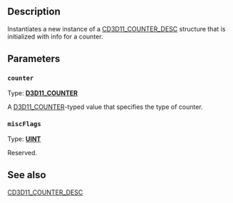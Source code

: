 ## Description

Instantiates a new instance of a [CD3D11_COUNTER_DESC](https://learn.microsoft.com/previous-versions/windows/desktop/legacy/jj151626(v=vs.85)) structure that is initialized with info for a counter.

## Parameters

### `counter`

Type: **[D3D11_COUNTER](https://learn.microsoft.com/windows/desktop/api/d3d11/ne-d3d11-d3d11_counter)**

A [D3D11_COUNTER](https://learn.microsoft.com/windows/desktop/api/d3d11/ne-d3d11-d3d11_counter)-typed value that specifies the type of counter.

### `miscFlags`

Type: **[UINT](https://learn.microsoft.com/windows/desktop/WinProg/windows-data-types)**

Reserved.

## See also

[CD3D11_COUNTER_DESC](https://learn.microsoft.com/previous-versions/windows/desktop/legacy/jj151626(v=vs.85))